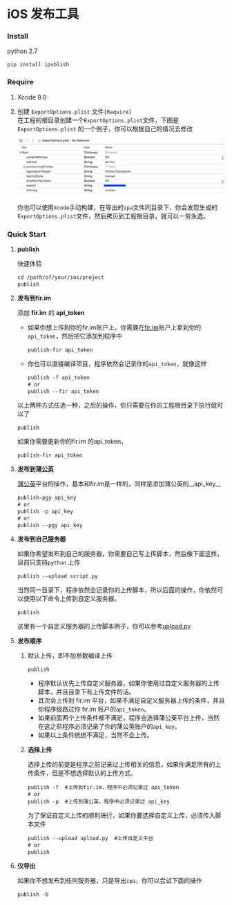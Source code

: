 # iOS 发布工具

### Install

python 2.7

```
pip install ipublish
```

### Require
1. Xcode 9.0

2. 创建 `ExportOptions.plist` 文件`[Require]`  
	在工程的根目录创建一个`ExportOptions.plist`文件，下图是 	`ExportOptions.plist` 的一个例子，你可以根据自己的情况去修改
	
	![](souces/exportoption.png)
	
	你也可以使用`Xcode`手动构建，在导出的`ipa`文件同目录下，你会发现生成的`ExportOptions.plist`文件，然后拷贝到工程根目录，就可以一劳永逸。

### Quick Start

1. __publish__

	快速体验
		
	```
	cd /path/of/your/ios/project
	publish
	```
	
2. __发布到fir.im__
	
	添加 __fir.im__ 的 __api_token__
	* 如果你想上传到你的fir.im账户上，你需要在[fir.im](fir.im)账户上拿到你的`api_token`，然后把它添加到程序中
	
		```
		publish-fir api_token
		```
	* 你也可以直接编译项目，程序依然会记录你的`api_token`，就像这样
	
		```
		publish -f api_token
		# or
		publish --fir api_token
		```
		
	以上两种方式任选一种，之后的操作，你只需要在你的工程根目录下执行就可以了
	
	```
	publish
	```
	
	如果你需要更新你的fir.im 的api_token，
	
	```
	publish-fir api_token
	```
	
3. __发布到蒲公英__
	
	[蒲公英](https://www.pgyer.com/doc/view/api)平台的操作，基本和fir.im是一样的，同样是添加蒲公英的__api_key__
	
	```
	publish-pgy api_key
	# or
	publish -p api_key
	# or
	publish --pgy api_key
	```
	
4. __发布到自己服务器__
	
	如果你希望发布到自己的服务器，你需要自己写上传脚本，然后像下面这样，目前只支持`python` 上传
	
	```
	publish --upload script.py
	```
	当然同一目录下，程序依然会记录你的上传脚本，所以后面的操作，你依然可以使用以下命令上传到自定义服务器。
	
	```
	publish
	```
	这里有一个自定义服务器的上传脚本例子，你可以参考[upload.py](./upload.py)
	
5. __发布顺序__

	1. 默认上传，即不加参数编译上传
		
		```
		publish
		```
		* 程序默认优先上传自定义服务器，如果你使用过自定义服务器的上传脚本，并且目录下有上传文件的话。
		* 其次会上传到 fir.im 平台，如果不满足自定义服务器上传的条件，并且你程序级路过你 fir.im 账户的`api_token`。
		* 如果前面两个上传条件都不满足，程序会选择蒲公英平台上传，当然在这之前程序必须记录了你的蒲公英账户的`api_key`。
		* 如果以上条件统统不满足，当然不会上传。
	
	2. __选择上传__
	
		选择上传的前提是程序之前记录过上传相关的信息，如果你满足所有的上传条件，但是不想选择默认的上传方式。
		
		```
		publish -f	#上传到fir.im，程序中必须记录过 api_token
		# or
		publish -p	#上传到蒲公英，程序中必须记录过 api_key
		```
		为了保证自定义上传的顺利进行，如果你要选择自定义上传，必须传入脚本文件
		
		```
		publish --upload upload.py	#上传自定义平台
		# or
		publish
		```
6. __仅导出__
	
	如果你不想发布到任何服务器，只是导出`ipa`，你可以尝试下面的操作
	
	```
	publish -b
	```

